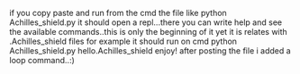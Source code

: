 if you copy paste and run from the cmd the file like python Achilles_shield.py it should open a repl...there you can write help and see the available commands..this is only the beginning of it yet it is relates with .Achilles_shield files for example it should run on cmd python Achilles_shield.py hello.Achilles_shield enjoy! after posting the file i added a loop command..:)
